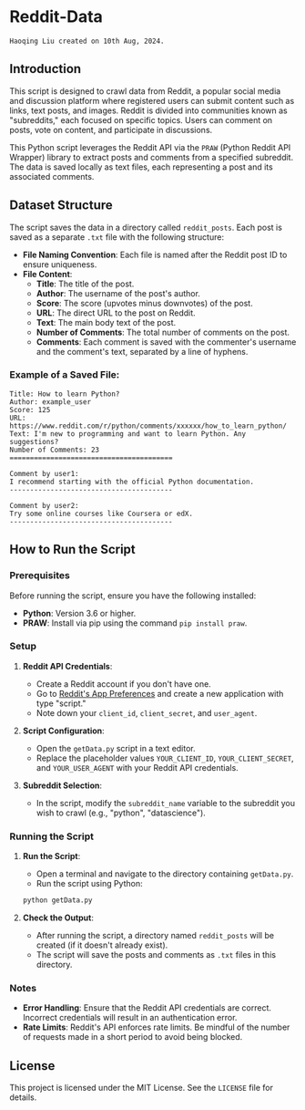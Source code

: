 # Reddit-Data
`
Haoqing Liu created on 10th Aug, 2024.
`
## Introduction

This script is designed to crawl data from Reddit, a popular social media and discussion platform where registered users can submit content such as links, text posts, and images. Reddit is divided into communities known as "subreddits," each focused on specific topics. Users can comment on posts, vote on content, and participate in discussions.

This Python script leverages the Reddit API via the `PRAW` (Python Reddit API Wrapper) library to extract posts and comments from a specified subreddit. The data is saved locally as text files, each representing a post and its associated comments.

## Dataset Structure

The script saves the data in a directory called `reddit_posts`. Each post is saved as a separate `.txt` file with the following structure:

- **File Naming Convention**: Each file is named after the Reddit post ID to ensure uniqueness.
- **File Content**:
  - **Title**: The title of the post.
  - **Author**: The username of the post's author.
  - **Score**: The score (upvotes minus downvotes) of the post.
  - **URL**: The direct URL to the post on Reddit.
  - **Text**: The main body text of the post.
  - **Number of Comments**: The total number of comments on the post.
  - **Comments**: Each comment is saved with the commenter's username and the comment's text, separated by a line of hyphens.

### Example of a Saved File:

```
Title: How to learn Python?
Author: example_user
Score: 125
URL: https://www.reddit.com/r/python/comments/xxxxxx/how_to_learn_python/
Text: I'm new to programming and want to learn Python. Any suggestions?
Number of Comments: 23
========================================

Comment by user1:
I recommend starting with the official Python documentation.
----------------------------------------

Comment by user2:
Try some online courses like Coursera or edX.
----------------------------------------
```

## How to Run the Script

### Prerequisites

Before running the script, ensure you have the following installed:

- **Python**: Version 3.6 or higher.
- **PRAW**: Install via pip using the command `pip install praw`.

### Setup

1. **Reddit API Credentials**: 
   - Create a Reddit account if you don't have one.
   - Go to [Reddit's App Preferences](https://www.reddit.com/prefs/apps) and create a new application with type "script."
   - Note down your `client_id`, `client_secret`, and `user_agent`.

2. **Script Configuration**:
   - Open the `getData.py` script in a text editor.
   - Replace the placeholder values `YOUR_CLIENT_ID`, `YOUR_CLIENT_SECRET`, and `YOUR_USER_AGENT` with your Reddit API credentials.

3. **Subreddit Selection**:
   - In the script, modify the `subreddit_name` variable to the subreddit you wish to crawl (e.g., "python", "datascience").

### Running the Script

1. **Run the Script**:
   - Open a terminal and navigate to the directory containing `getData.py`.
   - Run the script using Python:

   ```bash
   python getData.py
   ```

2. **Check the Output**:
   - After running the script, a directory named `reddit_posts` will be created (if it doesn't already exist).
   - The script will save the posts and comments as `.txt` files in this directory.

### Notes

- **Error Handling**: Ensure that the Reddit API credentials are correct. Incorrect credentials will result in an authentication error.
- **Rate Limits**: Reddit's API enforces rate limits. Be mindful of the number of requests made in a short period to avoid being blocked.

## License

This project is licensed under the MIT License. See the `LICENSE` file for details.

